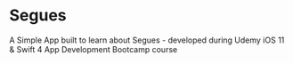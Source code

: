 # Segues
A Simple App built to learn about Segues - developed during Udemy iOS 11 &amp; Swift 4 App Development Bootcamp course
